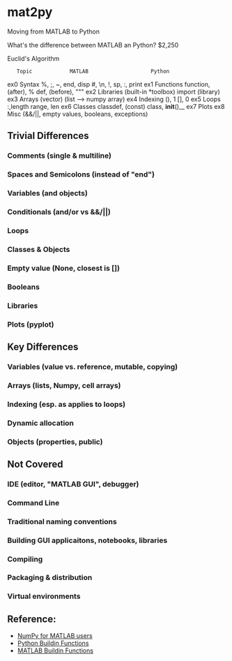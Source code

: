 # mat2py
Moving from MATLAB to Python

What's the difference between MATLAB an Python?
$2,250

Euclid's Algorithm

       Topic            MATLAB                    Python
ex0  Syntax      %, ;, ~, end, disp        #, \n, !, sp, :, print
ex1  Functions   function, (after), %      def, (before), """
ex2  Libraries   (built-in *toolbox)       import (library)
ex3  Arrays      (vector)                  (list --> numpy array)
ex4  Indexing    (), 1                     [], 0
ex5  Loops       :,length                  range, len
ex6  Classes     classdef, (const)         class, __init__()__
ex7  Plots
ex8  Misc        (&&/||, empty values, booleans, exceptions)

## Trivial Differences

### Comments (single & multiline)
### Spaces and Semicolons (instead of "end")
### Variables (and objects)
### Conditionals (and/or vs &&/||)
### Loops
### Classes & Objects
### Empty value (None, closest is [])
### Booleans
### Libraries
### Plots (pyplot)

## Key Differences

### Variables (value vs. reference, mutable, copying)
### Arrays (lists, Numpy, cell arrays)
### Indexing (esp. as applies to loops)
### Dynamic allocation
### Objects (properties, public)

## Not Covered

### IDE (editor, "MATLAB GUI", debugger)
### Command Line
### Traditional naming conventions
### Building GUI applicaitons, notebooks, libraries
### Compiling
### Packaging & distribution
### Virtual environments

## Reference:
- [NumPy for MATLAB users](https://numpy.org/doc/stable/user/numpy-for-matlab-users.html)
- [Python Buildin Functions](https://docs.python.org/3/library/functions.html)
- [MATLAB Buildin Functions](https://www.mathworks.com/help/matlab/referencelist.html?type=function&category=index&s_tid=CRUX_lftnav_function_index)
